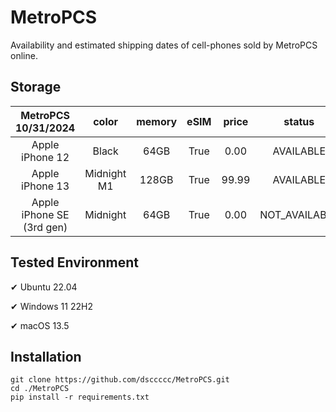 # MetroPCS
Availability and estimated shipping dates of cell-phones sold by MetroPCS online.
## Storage
|MetroPCS 10/31/2024|color|memory|eSIM|price|status|shipping from|shipping to|
|:--:|:--:|:--:|:--:|:--:|:--:|:--:|:--:|
|Apple iPhone 12|Black|64GB|True|0.00|AVAILABLE|10/31/2024|11/04/2024|
|Apple iPhone 13|Midnight M1|128GB|True|99.99|AVAILABLE|10/31/2024|11/04/2024|
|Apple iPhone SE (3rd gen)|Midnight|64GB|True|0.00|NOT_AVAILABLE|11/07/2024|11/13/2024|

## Tested Environment
✔ Ubuntu 22.04

✔ Windows 11 22H2

✔ macOS 13.5
## Installation
```
git clone https://github.com/dsccccc/MetroPCS.git
cd ./MetroPCS
pip install -r requirements.txt
```
